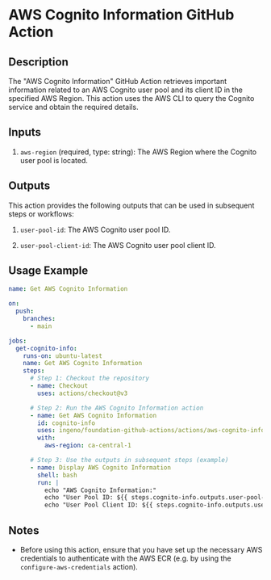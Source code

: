 # AWS Cognito Information GitHub Action

## Description

The "AWS Cognito Information" GitHub Action retrieves important information related to an AWS Cognito user pool and its client ID in the specified AWS Region. This action uses the AWS CLI to query the Cognito service and obtain the required details.

## Inputs

1. `aws-region` (required, type: string): The AWS Region where the Cognito user pool is located.

## Outputs

This action provides the following outputs that can be used in subsequent steps or workflows:

1. `user-pool-id`: The AWS Cognito user pool ID.

2. `user-pool-client-id`: The AWS Cognito user pool client ID.

## Usage Example

```yaml
name: Get AWS Cognito Information

on:
  push:
    branches:
      - main

jobs:
  get-cognito-info:
    runs-on: ubuntu-latest
    name: Get AWS Cognito Information
    steps:
      # Step 1: Checkout the repository
      - name: Checkout
        uses: actions/checkout@v3

      # Step 2: Run the AWS Cognito Information action
      - name: Get AWS Cognito Information
        id: cognito-info
        uses: ingeno/foundation-github-actions/actions/aws-cognito-information-action@v2
        with:
          aws-region: ca-central-1

      # Step 3: Use the outputs in subsequent steps (example)
      - name: Display AWS Cognito Information
        shell: bash
        run: |
          echo "AWS Cognito Information:"
          echo "User Pool ID: ${{ steps.cognito-info.outputs.user-pool-id }}"
          echo "User Pool Client ID: ${{ steps.cognito-info.outputs.user-pool-client-id }}"
```

## Notes

- Before using this action, ensure that you have set up the necessary AWS credentials to authenticate with the AWS ECR (e.g. by using the `configure-aws-credentials` action).